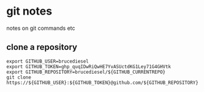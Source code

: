 # git notes
notes on git commands etc

## clone a repository
```
export GITHUB_USER=brucediesel
export GITHUB_TOKEN=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
export GITHUB_REPOSITORY=brucediesel/${GITHUB_CURRENTREPO}
git clone https://${GITHUB_USER}:${GITHUB_TOKEN}@github.com/${GITHUB_REPOSITORY}
```